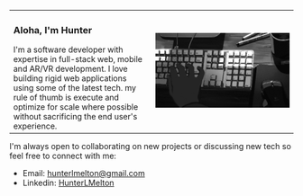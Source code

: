 <table style="display:hidden">
    <tr>
        <td style="width:50%">
        <h3>Aloha, I'm Hunter</h3>
            I'm a software developer with expertise in full-stack web, mobile and AR/VR development. I love building rigid web applications using some of the latest tech. my rule of thumb is execute and optimize for scale where possible without sacrificing the end user's experience.
        </td>
        <td>
            <img src="./assets/typing.gif" height="auto" width="500px" />
        </td>
    </tr>
</table>

I'm always open to collaborating on new projects or discussing new tech so feel free to connect with me: 
- Email: [hunterlmelton@gmail.com](mailto:hunterlmelton@gmail.com)
- Linkedin: [HunterLMelton](https://www.linkedin.com/in/hunterlmelton/)